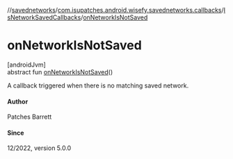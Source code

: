 //[savednetworks](../../../index.md)/[com.isupatches.android.wisefy.savednetworks.callbacks](../index.md)/[IsNetworkSavedCallbacks](index.md)/[onNetworkIsNotSaved](on-network-is-not-saved.md)

# onNetworkIsNotSaved

[androidJvm]\
abstract fun [onNetworkIsNotSaved](on-network-is-not-saved.md)()

A callback triggered when there is no matching saved network.

#### Author

Patches Barrett

#### Since

12/2022, version 5.0.0
